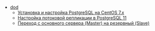 * [dod]() 
    * [Установка и настройка PostgreSQL на CentOS 7.x](/10003.postgres_setup.md) 
    * [Настройка потоковой репликации в PostgreSQL 11](/10003.postgres_setup.md) 
    * [Переход с основного сервера (Master) на резервный (Slave)](/10003.postgres_setup.md) 
